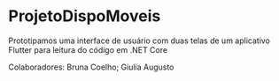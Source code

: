 # ProjetoDispoMoveis
Prototipamos uma interface de usuário com duas telas de um aplicativo Flutter para leitura do código em .NET Core 

Colaboradores: Bruna Coelho; Giulia Augusto
